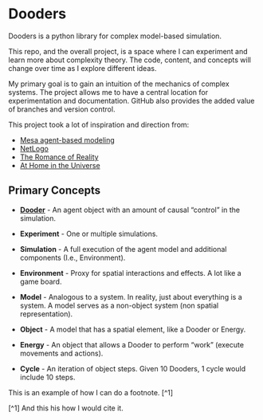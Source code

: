 # Dooders

Dooders is a python library for complex model-based simulation.

This repo, and the overall project, is a space where I can experiment and learn more about complexity theory. The code, content, and concepts will change over time as I explore different ideas.

My primary goal is to gain an intuition of the mechanics of complex systems. The project allows me to have a central location for experimentation and documentation. GitHub also provides the added value of branches and version control.

This project took a lot of inspiration and direction from:

- [Mesa agent-based modeling](https://github.com/projectmesa/mesa)
- [NetLogo](https://github.com/NetLogo/NetLogo)
- [The Romance of Reality](https://www.amazon.com/Romance-Reality-Organizes-Consciousness-Complexity-ebook/dp/B09GW3G45J/ref=tmm_kin_swatch_0?_encoding=UTF8&qid=1661627602&sr=8-2)
- [At Home in the Universe](https://www.amazon.com/At-Home-Universe-Self-Organization-Complexity-ebook/dp/B004VEEO12/ref=tmm_kin_swatch_0?_encoding=UTF8&qid=1661627686&sr=8-1)

## Primary Concepts

- [**Dooder**](docs/Dooder.md) - An agent object with an amount of causal “control” in the simulation.

- **Experiment** - One or multiple simulations.

- **Simulation** - A full execution of the agent model and additional components (I.e., Environment).

- **Environment** - Proxy for spatial interactions and effects. A lot like a game board.

- **Model** - Analogous to a system. In reality, just about everything is a system. A model serves as a non-object system (non spatial representation).

- **Object** - A model that has a spatial element, like a Dooder or Energy.

- **Energy** - An object that allows a Dooder to perform “work” (execute movements and actions).

- **Cycle** - An iteration of object steps. Given 10 Dooders, 1 cycle would include 10 steps.




This is an example of how I can do a footnote. [^1]


[^1] And this his how I would cite it.

